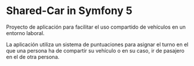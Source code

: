 # Shared-Car in Symfony 5

Proyecto de aplicación para facilitar el uso compartido de vehículos en un entorno laboral.

La aplicación utiliza un sistema de puntuaciones para asignar el turno en el que una persona ha de compartir su vehículo o en su caso, ir de pasajero en el de otra persona.

